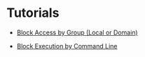 # Tutorials

- [Block Access by Group (Local or Domain)](./Block%20Access%20by%20Group%20(Local%20or%20Domain))

- [Block Execution by Command Line](./Block%20Execution%20by%20Command%20Line)